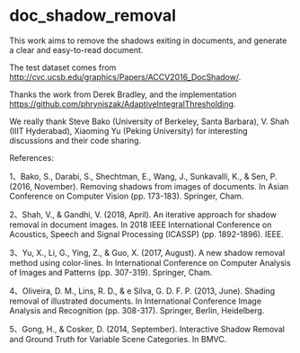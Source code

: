 # doc_shadow_removal
This work aims to remove the shadows exiting in documents, and generate a clear and easy-to-read document. 

The test dataset comes from http://cvc.ucsb.edu/graphics/Papers/ACCV2016_DocShadow/.

Thanks the work from Derek Bradley, and the implementation https://github.com/phryniszak/AdaptiveIntegralThresholding.  

We really thank Steve Bako (University of Berkeley, Santa Barbara), V. Shah (IIIT Hyderabad),  Xiaoming Yu (Peking University) for interesting discussions and their code sharing.





References:

1、Bako, S., Darabi, S., Shechtman, E., Wang, J., Sunkavalli, K., & Sen, P. (2016, November). Removing shadows from images of documents. In Asian Conference on Computer Vision (pp. 173-183). Springer, Cham.

2、Shah, V., & Gandhi, V. (2018, April). An iterative approach for shadow removal in document images. In 2018 IEEE International Conference on Acoustics, Speech and Signal Processing (ICASSP) (pp. 1892-1896). IEEE.

3、Yu, X., Li, G., Ying, Z., & Guo, X. (2017, August). A new shadow removal method using color-lines. In International Conference on Computer Analysis of Images and Patterns (pp. 307-319). Springer, Cham. 

4、Oliveira, D. M., Lins, R. D., & e Silva, G. D. F. P. (2013, June). Shading removal of illustrated documents. In International Conference Image Analysis and Recognition (pp. 308-317). Springer, Berlin, Heidelberg.

5、Gong, H., & Cosker, D. (2014, September). Interactive Shadow Removal and Ground Truth for Variable Scene Categories. In BMVC.
